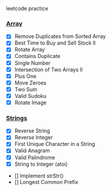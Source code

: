 leetcode practice

### [Array](https://github.com/jrdfm/leetcode/blob/d33bc60c8d5276e5955d0a226e5610226427b143/arr.py)

- [x]  Remove Duplicates from Sorted Array
- [x]  Best Time to Buy and Sell Stock II
- [x]  Rotate Array
- [x]  Contains Duplicate
- [x]  Single Number
- [x]  Intersection of Two Arrays II
- [x]  Plus One
- [x]  Move Zeroes
- [x]  Two Sum
- [x]  Valid Sudoku
- [x]  Rotate Image

### [Strings](https://github.com/jrdfm/leetcode/blob/ebeef5bb427ba659367ff10612436c36ef29115e/strings.py)

- [x]  Reverse String
- [x]  Reverse Integer
- [x]  First Unique Character in a String
- [x]  Valid Anagram
- [x]  Valid Palindrome
- [x]  String to Integer (atoi)
- []  Implement strStr()
- []  Longest Common Prefix